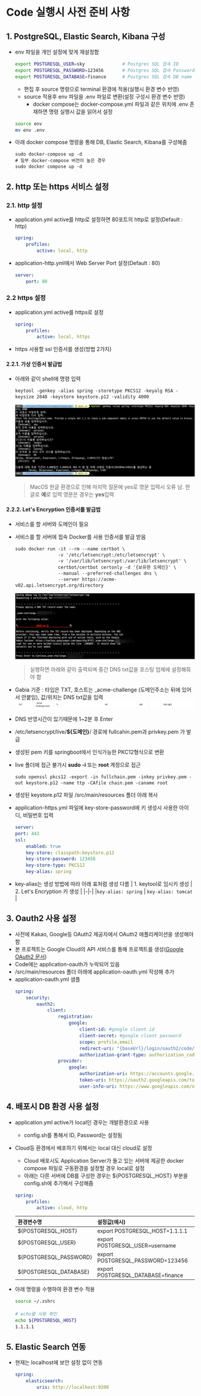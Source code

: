 # Code 실행시 사전 준비 사항

## 1. PostgreSQL, Elastic Search, Kibana 구성

-   env 파일을 개인 설정에 맞게 재설정함
    ```sh
    export POSTGRESQL_USER=sky              # Postgres SQL 접속 ID
    export POSTGRESQL_PASSWORD=123456       # Postgres SQL 접속 Password
    export POSTGRESQL_DATABASE=finance      # Postgres SQL 접속 DB name
    ```
    -   편집 후 source 명령으로 terminal 환경에 적용(실행시 환경 변수 반영)
    -   source 적용후 env 파일을 .env 파일로 변환(설정 구성시 환경 변수 반영)
        -   docker compose는 docker-compose.yml 파일과 같은 위치에 .env 존재하면 명령 실행시 값을 읽어서 설정
    ```bash
    source env
    mv env .env
    ```
-   아래 docker compose 명령을 통해 DB, Elastic Search, Kibana를 구성해줌
    ```shell
    sudo docker-compose up -d
    # 일부 docker-compose 버전이 높은 경우
    sudo docker compose up -d
    ```

## 2. http 또는 https 서비스 설정

### 2.1. http 설정

-   application.yml active를 http로 설정하면 80포트의 http로 설정(Default : http)

    ```yml
    spring:
        profiles:
            active: local, http
    ```

-   application-http.yml에서 Web Server Port 설정(Default : 80)
    ```yml
    server:
        port: 80
    ```

### 2.2 https 설정

-   application.yml active를 https로 설정

    ```yml
    spring:
        profiles:
            active: local, https
    ```

-   https 사용할 ssl 인증서를 생성(방법 2가지)

#### 2.2.1. 가상 인증서 발급법

-   아래와 같이 shell에 명령 입력

    ```shell
    keytool -genkey -alias spring -storetype PKCS12 -keyalg RSA -keysize 2048 -keystore keystore.p12 -validity 4000
    ```

    ![image](./doc_img/local_ssl_key.png)

    > MacOS 한글 환경으로 인해 마지막 질문에 yes로 영문 입력시 오류 남. 한글로 **예**로 입력 영문은 경우는 **yes**입력

#### 2.2.2. Let's Encryption 인증서를 발급법

-   서비스를 할 서버와 도메인이 필요
-   서비스를 할 서버에 접속 Docker를 사용 인증서를 발급 받음

    ```shell
    sudo docker run -it --rm --name certbot \
                    -v '/etc/letsencrypt:/etc/letsencrypt' \
                    -v '/var/lib/letsencrypt:/var/lib/letsencrypt' \
                    certbot/certbot certonly -d '{보유한 도메인}' \
                    --manual --preferred-challenges dns \
                    --server https://acme-v02.api.letsencrypt.org/directory
    ```

    ![image](./doc_img/letsencryption_ssl_key.png)

    > 실행하면 아래와 같이 출력되며 중간 DNS txt값을 호스팅 업체에 설정해줘야 함

-   Gabia 기준 : 타입은 TXT, 호스트는 \_acme-challenge (도메인주소는 뒤에 있어서 안붙임), 값/위치는 DNS txt값을 입력
    ![image](./doc_img/dns_setting.png)
-   DNS 반영시간이 있기때문에 1~2분 후 Enter
-   /etc/letsencrypt/live/**${도메인}**/ 경로에 fullcahin.pem과 privkey.pem 가 발급
-   생성된 pem 키를 springboot에서 인식가능한 PKC12형식으로 변환
-   live 폴더에 접근 불가시 **sudo -i** 또는 **root** 계정으로 접근

    ```shell
    sudo openssl pkcs12 -export -in fullchain.pem -inkey privkey.pem -out keystore.p12 -name ttp -CAfile chain.pem -caname root
    ```

-   생성된 keystore.p12 파일 /src/main/resources 폴더 아래 복사
-   application-https.yml 파일에 key-store-password에 키 생성시 사용한 아이디, 비밀번호 입력
    ```yml
    server:
    port: 443
    ssl:
        enabled: true
        key-store: classpath:keystore.p12
        key-store-password: 123456
        key-store-type: PKCS12
        key-alias: spring
    ```
-   key-alias는 생성 방법에 따라 아래 표처럼 생성 다름
    | 1. keytool로 임시키 생성 | 2. Let's Encryption 키 생성 |
    |-|-|
    |`key-alias: spring` | `key-alias: tomcat` |

## 3. Oauth2 사용 설정

-   사전에 Kakao, Google등 OAuth2 제공자에서 OAuth2 애플리케이션을 생성해야 함
-   본 프로젝트는 Google Cloud의 API 서비스를 통해 프로젝트를 생성([Google OAuth2 문서](https://developers.google.com/identity/protocols/oauth2?hl=ko))
-   Code에는 application-oauth가 누락되어 있음
-   /src/main/resources 폴더 아래에 application-oauth.yml 작성해 추가
-   application-oauth.yml 샘플
    ```yml
    spring:
        security:
            oauth2:
                client:
                    registration:
                        google:
                            client-id: #google client id
                            client-secret: #google client password
                            scope: profile,email
                            redirect-uri: "{baseUrl}/login/oauth2/code/{registrationId}"
                            authorization-grant-type: authorization_code
                    provider:
                        google:
                            authorization-uri: https://accounts.google.com/o/oauth2/auth
                            token-uri: https://oauth2.googleapis.com/token
                            user-info-uri: https://www.googleapis.com/oauth2/v3/userinfo
    ```

## 4. 배포시 DB 환경 사용 설정

-   application.yml active가 local인 경우는 개발환경으로 사용
    -   config.sh를 통해서 ID, Password는 설정됨
-   Cloud등 환경에서 배포하기 위해서는 local 대신 cloud로 설정

    -   Cloud 배포시도 Application Server가 돌고 있는 서버에 제공한 docker compose 파일로 구동환경을 설정할 경우 local로 설정
    -   아래는 다른 서버에 DB를 구성한 경우는 ${POSTGRESQL_HOST} 부분을 config.sh에 추가해서 구성해줌

    ```yml
    spring:
        profiles:
            active: cloud, http
    ```

    | 환경변수명             | 설정값(예시)                       |
    | ---------------------- | ---------------------------------- |
    | ${POSTGRESQL_HOST}     | export POSTGRESQL_HOST=1.1.1.1     |
    | ${POSTGRESQL_USER}     | export POSTGRESQL_USER=username    |
    | ${POSTGRESQL_PASSWORD} | export POSTGRESQL_PASSWORD=123456  |
    | ${POSTGRESQL_DATABASE} | export POSTGRESQL_DATABASE=finance |

-   아래 명령을 수행하여 환경 변수 적용

    ```zsh
    source ~/.zshrc

    # echo를 사용 확인
    echo ${POSTGRESQL_HOST}
    1.1.1.1
    ```

## 5. Elastic Search 연동

-   현재는 localhost에 보안 설정 없이 연동

    ```yml
    spring:
        elasticsearch:
            uris: http://localhost:9200
    ```
